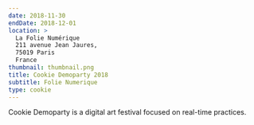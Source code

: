 ```yaml
---
date: 2018-11-30
endDate: 2018-12-01
location: >
  La Folie Numérique
  211 avenue Jean Jaures,
  75019 Paris
  France
thumbnail: thumbnail.png
title: Cookie Demoparty 2018
subtitle: Folie Numerique
type: cookie
---
```


Cookie Demoparty is a digital art festival focused on real-time practices.
